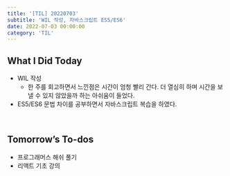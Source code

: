 ```yaml
---
title: '[TIL] 20220703'
subtitle: 'WIL 작성, 자바스크립트 ES5/ES6'
date: 2022-07-03 00:00:00
category: 'TIL'
---
```


## What I Did Today

- WIL 작성
  - 한 주를 회고하면서 느낀점은 시간이 엄청 빨리 간다. 더 열심히 하며 시간을 보낼 수 있지 않았을까 하는 아쉬움이 들었다.
- ES5/ES6 문법 차이를 공부하면서 자바스크립트 복습을 하였다.

<br/>

## Tomorrow’s To-dos

- 프로그래머스 해쉬 풀기
- 리액트 기초 강의

<br/>
